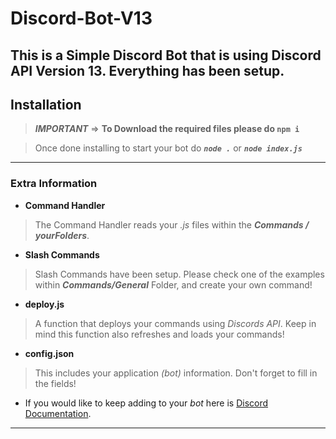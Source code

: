 # Discord-Bot-V13
This is a Simple Discord Bot that is using Discord API Version 13. Everything has been setup.
-----------------------------------------
## Installation

> ***IMPORTANT*** => **To Download the required files please do ```npm i```**

> Once done installing to start your bot do ***```node .```*** or  ***```node index.js```***
-----------------------------------------
### Extra Information
* **Command Handler** 
> The Command Handler reads your *.js* files within the ***Commands / yourFolders***.

* **Slash Commands**
> Slash Commands have been setup. Please check one of the examples within ***Commands/General*** Folder, and create your own command!

* **deploy.js**
> A function that deploys your commands using *Discords API*. Keep in mind this function also refreshes and loads your commands!

* **config.json**
> This includes your application *(bot)* information. Don't forget to fill in the fields!

* If you would like to keep adding to your *bot* here is [Discord Documentation](https://discord.js.org/#/docs/main/stable/general/welcome).
-----------------------------------------
